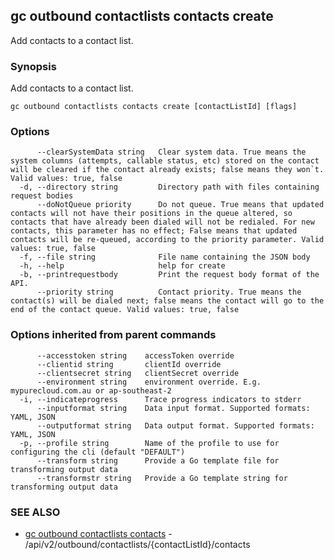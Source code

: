 ## gc outbound contactlists contacts create

Add contacts to a contact list.

### Synopsis

Add contacts to a contact list.

```
gc outbound contactlists contacts create [contactListId] [flags]
```

### Options

```
      --clearSystemData string   Clear system data. True means the system columns (attempts, callable status, etc) stored on the contact will be cleared if the contact already exists; false means they won`t. Valid values: true, false
  -d, --directory string         Directory path with files containing request bodies
      --doNotQueue priority      Do not queue. True means that updated contacts will not have their positions in the queue altered, so contacts that have already been dialed will not be redialed. For new contacts, this parameter has no effect; False means that updated contacts will be re-queued, according to the priority parameter. Valid values: true, false
  -f, --file string              File name containing the JSON body
  -h, --help                     help for create
  -b, --printrequestbody         Print the request body format of the API.
      --priority string          Contact priority. True means the contact(s) will be dialed next; false means the contact will go to the end of the contact queue. Valid values: true, false
```

### Options inherited from parent commands

```
      --accesstoken string    accessToken override
      --clientid string       clientId override
      --clientsecret string   clientSecret override
      --environment string    environment override. E.g. mypurecloud.com.au or ap-southeast-2
  -i, --indicateprogress      Trace progress indicators to stderr
      --inputformat string    Data input format. Supported formats: YAML, JSON
      --outputformat string   Data output format. Supported formats: YAML, JSON
  -p, --profile string        Name of the profile to use for configuring the cli (default "DEFAULT")
      --transform string      Provide a Go template file for transforming output data
      --transformstr string   Provide a Go template string for transforming output data
```

### SEE ALSO

* [gc outbound contactlists contacts](gc_outbound_contactlists_contacts.html)	 - /api/v2/outbound/contactlists/{contactListId}/contacts


